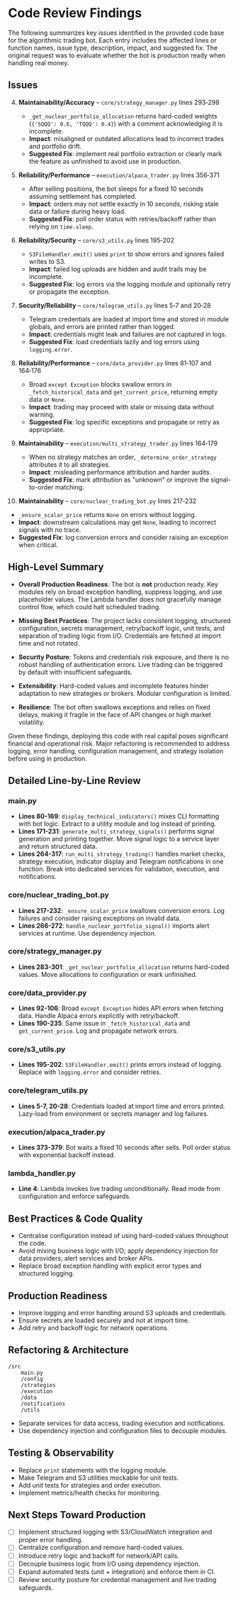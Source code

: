 # Code Review Findings

The following summarizes key issues identified in the provided code base for the algorithmic trading bot. Each entry includes the affected lines or function names, issue type, description, impact, and suggested fix. The original request was to evaluate whether the bot is production ready when handling real money.

## Issues

4. **Maintainability/Accuracy** – `core/strategy_manager.py` lines 293‑298
   - `_get_nuclear_portfolio_allocation` returns hard-coded weights (`{'SQQQ': 0.6, 'TQQQ': 0.4}`) with a comment acknowledging it is incomplete.
   - **Impact**: misaligned or outdated allocations lead to incorrect trades and portfolio drift.
   - **Suggested Fix**: implement real portfolio extraction or clearly mark the feature as unfinished to avoid use in production.

5. **Reliability/Performance** – `execution/alpaca_trader.py` lines 356‑371
   - After selling positions, the bot sleeps for a fixed 10 seconds assuming settlement has completed.
   - **Impact**: orders may not settle exactly in 10 seconds, risking stale data or failure during heavy load.
   - **Suggested Fix**: poll order status with retries/backoff rather than relying on `time.sleep`.

6. **Reliability/Security** – `core/s3_utils.py` lines 195‑202
   - `S3FileHandler.emit()` uses `print` to show errors and ignores failed writes to S3.
   - **Impact**: failed log uploads are hidden and audit trails may be incomplete.
   - **Suggested Fix**: log errors via the logging module and optionally retry or propagate the exception.

7. **Security/Reliability** – `core/telegram_utils.py` lines 5‑7 and 20‑28
   - Telegram credentials are loaded at import time and stored in module globals, and errors are printed rather than logged.
   - **Impact**: credentials might leak and failures are not captured in logs.
   - **Suggested Fix**: load credentials lazily and log errors using `logging.error`.

8. **Reliability/Performance** – `core/data_provider.py` lines 81‑107 and 164‑176
   - Broad `except Exception` blocks swallow errors in `_fetch_historical_data` and `get_current_price`, returning empty data or `None`.
   - **Impact**: trading may proceed with stale or missing data without warning.
   - **Suggested Fix**: log specific exceptions and propagate or retry as appropriate.

9. **Maintainability** – `execution/multi_strategy_trader.py` lines 164‑179
   - When no strategy matches an order, `_determine_order_strategy` attributes it to all strategies.
   - **Impact**: misleading performance attribution and harder audits.
   - **Suggested Fix**: mark attribution as "unknown" or improve the signal-to-order matching.

10. **Maintainability** – `core/nuclear_trading_bot.py` lines 217‑232

- `_ensure_scalar_price` returns `None` on errors without logging.
- **Impact**: downstream calculations may get `None`, leading to incorrect signals with no trace.
- **Suggested Fix**: log conversion errors and consider raising an exception when critical.

## High-Level Summary

- **Overall Production Readiness**: The bot is **not** production ready. Key modules rely on broad exception handling, suppress logging, and use placeholder values. The Lambda handler does not gracefully manage control flow, which could halt scheduled trading.

- **Missing Best Practices**: The project lacks consistent logging, structured configuration, secrets management, retry/backoff logic, unit tests, and separation of trading logic from I/O. Credentials are fetched at import time and not rotated.

- **Security Posture**: Tokens and credentials risk exposure, and there is no robust handling of authentication errors. Live trading can be triggered by default with insufficient safeguards.

- **Extensibility**: Hard-coded values and incomplete features hinder adaptation to new strategies or brokers. Modular configuration is limited.

- **Resilience**: The bot often swallows exceptions and relies on fixed delays, making it fragile in the face of API changes or high market volatility.

Given these findings, deploying this code with real capital poses significant financial and operational risk. Major refactoring is recommended to address logging, error handling, configuration management, and strategy isolation before using in production.

## Detailed Line-by-Line Review

### main.py
- **Lines 80-169**: `display_technical_indicators()` mixes CLI formatting with bot logic. Extract to a utility module and log instead of printing.
- **Lines 171-231**: `generate_multi_strategy_signals()` performs signal generation and printing together. Move signal logic to a service layer and return structured data.
- **Lines 264-317**: `run_multi_strategy_trading()` handles market checks, strategy execution, indicator display and Telegram notifications in one function. Break into dedicated services for validation, execution, and notifications.

### core/nuclear_trading_bot.py
- **Lines 217-232**: `_ensure_scalar_price` swallows conversion errors. Log failures and consider raising exceptions on invalid data.
- **Lines 266-272**: `handle_nuclear_portfolio_signal()` imports alert services at runtime. Use dependency injection.

### core/strategy_manager.py
- **Lines 283-301**: `_get_nuclear_portfolio_allocation` returns hard-coded values. Move allocations to configuration or mark unfinished.

### core/data_provider.py
- **Lines 92-106**: Broad `except Exception` hides API errors when fetching data. Handle Alpaca errors explicitly with retry/backoff.
- **Lines 190-235**: Same issue in `_fetch_historical_data` and `get_current_price`. Log and propagate network errors.

### core/s3_utils.py
- **Lines 195-202**: `S3FileHandler.emit()` prints errors instead of logging. Replace with `logging.error` and consider retries.

### core/telegram_utils.py
- **Lines 5-7, 20-28**: Credentials loaded at import time and errors printed. Lazy-load from environment or secrets manager and log failures.

### execution/alpaca_trader.py
- **Lines 373-379**: Bot waits a fixed 10 seconds after sells. Poll order status with exponential backoff instead.

### lambda_handler.py
- **Line 4**: Lambda invokes live trading unconditionally. Read mode from configuration and enforce safeguards.

## Best Practices & Code Quality
- Centralise configuration instead of using hard-coded values throughout the code.
- Avoid mixing business logic with I/O; apply dependency injection for data providers, alert services and broker APIs.
- Replace broad exception handling with explicit error types and structured logging.

## Production Readiness
- Improve logging and error handling around S3 uploads and credentials.
- Ensure secrets are loaded securely and not at import time.
- Add retry and backoff logic for network operations.

## Refactoring & Architecture
```
/src
    main.py
    /config
    /strategies
    /execution
    /data
    /notifications
    /utils
```
- Separate services for data access, trading execution and notifications.
- Use dependency injection and configuration files to decouple modules.

## Testing & Observability
- Replace `print` statements with the logging module.
- Make Telegram and S3 utilities mockable for unit tests.
- Add unit tests for strategies and order execution.
- Implement metrics/health checks for monitoring.

## Next Steps Toward Production
- [ ] Implement structured logging with S3/CloudWatch integration and proper error handling.
- [ ] Centralize configuration and remove hard-coded values.
- [ ] Introduce retry logic and backoff for network/API calls.
- [ ] Decouple business logic from I/O using dependency injection.
- [ ] Expand automated tests (unit + integration) and enforce them in CI.
- [ ] Review security posture for credential management and live trading safeguards.
